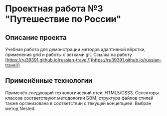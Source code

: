 # Проектная работа №3 "Путешествие по России"

## Описание проекта

Учебная работа для демонстрации методов адаптивной вёрстки, применения grid и работы с ветками git. Ссылка на работу [https://ru39391.github.io/russian-travel/](https://ru39391.github.io/russian-travel/)

## Применённые технологии

Применён следующий технологический стек: HTML5/CSS3. Селекторы классов соответствуют методологии БЭМ, структура файлов стилей также организована в соответствии с текущей концепцией. Выбран метод Nested.
